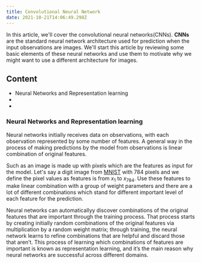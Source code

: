 ```yaml
---
title: Convolutional Neural Network
date: 2021-10-21T14:06:49.298Z
---
```


In this article, we'll cover the convolutional neural networks(CNNs). **CNNs** are the standard neural network architecture used for prediction when the input observations are images. We'll start this article by reviewing some basic elements of these neural networks and use them to motivate why we might want to use a different architecture for images. 
## Content

* Neural Networks and Representation learning
* 
* 

### Neural Networks and Representation learning
Neural networks initially receives data on observations, with each observation represented by some number of features. A general way in the process of making predictions by the model from observations is linear combination of original features. 

Such as an image is made up with pixels which are the features as input for the model. Let's say a digit image from [MNIST](https://en.wikipedia.org/wiki/MNIST_database) with 784 pixels and we define the pixel values as features is from $x_1$ to $x_{784}$. Use these features to make linear combination with a group of weight parameters and there are a lot of different combinations which stand for different important level of each feature for the prediction. 

Neural networks can automaticallyy discover combinations of the original features that are important through the training process. That process starts by creating initially random combinations of the original features via multiplication by a random weight matrix; through training, the neural network learns to refine combinations that are helpful and discard those that aren’t. This process of learning which combinations of features are important is known as representation learning, and it’s the main reason why neural networks are successful across different domains. 

